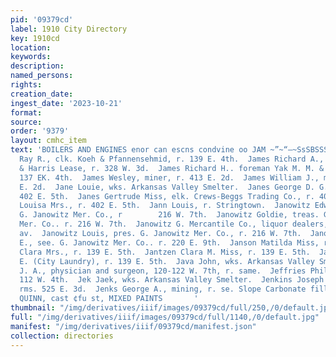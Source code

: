 ```yaml
---
pid: '09379cd'
label: 1910 City Directory
key: 1910cd
location: 
keywords: 
description: 
named_persons: 
rights: 
creation_date: 
ingest_date: '2023-10-21'
format: 
source: 
order: '9379'
layout: cmhc_item
text: 'BOILERS AND ENGINES enor can escns condvine oo JAM ~”~“—~SsSBSSS*~“s*~“‘SC*SNNSSC  James
  Ray R., clk. Koeh & Pfannensehmid, r. 139 E. 4th.  James Richard A., miner Bennett
  & Harris Lease, r. 328 W. 3d.  James Richard H.. foreman Yak M. M. & T. Co., r.
  137 EK. 4th.  James Wesley, miner, r. 413 E. 2d.  James William J., miner, r. 413
  E. 2d.  Jane Louie, wks. Arkansas Valley Smelter.  Janes George D. G., miner, r.
  402 E. 5th.  Janes Gertrude Miss, elk. Crews-Beggs Trading Co., r. 402 E. 5th.  Janes
  Louisa Mrs., r. 402 E. 5th.  Jann Louis, r. Stringtown.  Janowitz Edward IL., vice-pres.
  G. Janowitz Mer. Co., r        216 W. 7th.  Janowitz Goldie, treas. G. Janowitz
  Mer. Co.. r. 216 W. 7th.  Janowitz G. Mercantile Co., liquor dealers, 519 Harrison
  av.  Janowitz Louis, pres. G. Janowitz Mer. Co., r. 216 W. 7th.  Janowitz Sidney
  E., see. G. Janowitz Mer. Co.. r. 220 E. 9th.  Janson Matilda Miss, r. 125 Elm.  Jantzen
  Clara Mrs., r. 139 E. 5th.  Jantzen Clara M. Miss, r. 139 E. 5th.  Jantzen Emil
  E. (City Laundry), r. 139 E. 5th.  Java John, wks. Arkansas Valley Smelter.  JEANNOTTE
  J. A., physician and surgeon, 120-122 W. 7th, r. same.  Jeffries Philip, grocer,
  112 W. 4th.  Jek Jaek, wks. Arkansas Valley Smelter.  Jenkins Joseph J.. miner,
  rms. 525 E. 3d.  Jenks George A., mining, r. se. Slope Carbonate fill.     J.J.
  QUINN, cast ¢fu st, MIXED PAINTS       '
thumbnail: "/img/derivatives/iiif/images/09379cd/full/250,/0/default.jpg"
full: "/img/derivatives/iiif/images/09379cd/full/1140,/0/default.jpg"
manifest: "/img/derivatives/iiif/09379cd/manifest.json"
collection: directories
---
```

